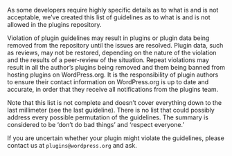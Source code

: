 As some developers require highly specific details as to what is and is not acceptable, we’ve created this list of guidelines as to what is and is not allowed in the plugins repository.

Violation of plugin guidelines may result in plugins or plugin data being removed from the repository until the issues are resolved. Plugin data, such as reviews, may not be restored, depending on the nature of the violation and the results of a peer-review of the situation. Repeat violations may result in all the author’s plugins being removed and them being banned from hosting plugins on WordPress.org. It is the responsibility of plugin authors to ensure their contact information on WordPress.org is up to date and accurate, in order that they receive all notifications from the plugins team.

Note that this list is not complete and doesn’t cover everything down to the last millimeter (see the last guideline). There is no list that could possibly address every possible permutation of the guidelines. The summary is considered to be ‘don’t do bad things’ and ‘respect everyone.’

If you are uncertain whether your plugin might violate the guidelines, please contact us at `plugins@wordpress.org` and ask.